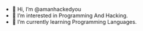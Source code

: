 - 👋 Hi, I’m @amanhackedyou
- 👀 I’m interested in Programming And Hacking.
- 🌱 I’m currently learning Programming Languages.


<!---
amanhackedyou/amanhackedyou is a ✨ special ✨ repository because its `README.md` (this file) appears on your GitHub profile.
You can click the Preview link to take a look at your changes.
--->
